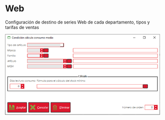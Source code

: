 # Web

Configuración de destino de series Web de cada departamento, tipos y tarifas de ventas

![](../../../.gitbook/assets/image%20%28378%29.png)

